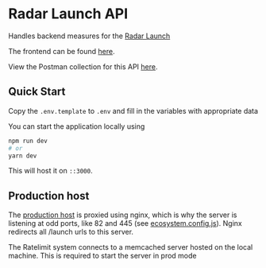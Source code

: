 # Radar Launch API

Handles backend measures for the [Radar Launch](https://launch.radardao.xyz)

The frontend can be found [here](https://github.com/RadarDAO-xyz/radar-launch-frontend/).


View the Postman collection for this API [here](https://www.postman.com/soupcreations/workspace/radar-api/collection/17951518-cab7c681-b96f-434e-ae63-6cd6671d6597?action=share&creator=17951518).

## Quick Start

Copy the `.env.template` to `.env` and fill in the variables with appropriate data

You can start the application locally using

```sh
npm run dev
# or
yarn dev
```

This will host it on `::3000`.

## Production host

The [production host](https://api.radardao.xyz/launch) is proxied using nginx, which is why the server is listening at odd ports, like 82 and 445 (see [ecosystem.config.js](/ecosystem.config.js)). Nginx redirects all /launch urls to this server.

The Ratelimit system connects to a memcached server hosted on the local machine. This is required to start the server in prod mode
